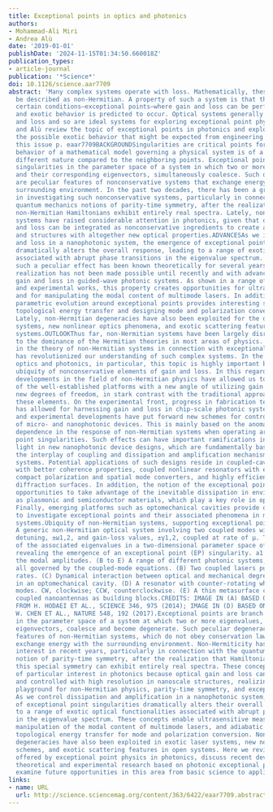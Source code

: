 ```yaml
---
title: Exceptional points in optics and photonics
authors:
- Mohammad-Ali Miri
- Andrea Alù
date: '2019-01-01'
publishDate: '2024-11-15T01:34:50.660018Z'
publication_types:
- article-journal
publication: '*Science*'
doi: 10.1126/science.aar7709
abstract: 'Many complex systems operate with loss. Mathematically, these systems can
  be described as non-Hermitian. A property of such a system is that there can exist
  certain conditions—exceptional points—where gain and loss can be perfectly balanced
  and exotic behavior is predicted to occur. Optical systems generally possess gain
  and loss and so are ideal systems for exploring exceptional point physics. Miri
  and Alù review the topic of exceptional points in photonics and explore some of
  the possible exotic behavior that might be expected from engineering such systems.Science,
  this issue p. eaar7709BACKGROUNDSingularities are critical points for which the
  behavior of a mathematical model governing a physical system is of a fundamentally
  different nature compared to the neighboring points. Exceptional points are spectral
  singularities in the parameter space of a system in which two or more eigenvalues,
  and their corresponding eigenvectors, simultaneously coalesce. Such degeneracies
  are peculiar features of nonconservative systems that exchange energy with their
  surrounding environment. In the past two decades, there has been a growing interest
  in investigating such nonconservative systems, particularly in connection with the
  quantum mechanics notions of parity-time symmetry, after the realization that some
  non-Hermitian Hamiltonians exhibit entirely real spectra. Lately, non-Hermitian
  systems have raised considerable attention in photonics, given that optical gain
  and loss can be integrated as nonconservative ingredients to create artificial materials
  and structures with altogether new optical properties.ADVANCESAs we introduce gain
  and loss in a nanophotonic system, the emergence of exceptional point singularities
  dramatically alters the overall response, leading to a range of exotic functionalities
  associated with abrupt phase transitions in the eigenvalue spectrum. Even though
  such a peculiar effect has been known theoretically for several years, its controllable
  realization has not been made possible until recently and with advances in exploiting
  gain and loss in guided-wave photonic systems. As shown in a range of recent theoretical
  and experimental works, this property creates opportunities for ultrasensitive measurements
  and for manipulating the modal content of multimode lasers. In addition, adiabatic
  parametric evolution around exceptional points provides interesting schemes for
  topological energy transfer and designing mode and polarization converters in photonics.
  Lately, non-Hermitian degeneracies have also been exploited for the design of laser
  systems, new nonlinear optics phenomena, and exotic scattering features in open
  systems.OUTLOOKThus far, non-Hermitian systems have been largely disregarded owing
  to the dominance of the Hermitian theories in most areas of physics. Recent advances
  in the theory of non-Hermitian systems in connection with exceptional point singularities
  has revolutionized our understanding of such complex systems. In the context of
  optics and photonics, in particular, this topic is highly important because of the
  ubiquity of nonconservative elements of gain and loss. In this regard, the theoretical
  developments in the field of non-Hermitian physics have allowed us to revisit some
  of the well-established platforms with a new angle of utilizing gain and loss as
  new degrees of freedom, in stark contrast with the traditional approach of avoiding
  these elements. On the experimental front, progress in fabrication technologies
  has allowed for harnessing gain and loss in chip-scale photonic systems. These theoretical
  and experimental developments have put forward new schemes for controlling the functionality
  of micro- and nanophotonic devices. This is mainly based on the anomalous parameter
  dependence in the response of non-Hermitian systems when operating around exceptional
  point singularities. Such effects can have important ramifications in controlling
  light in new nanophotonic device designs, which are fundamentally based on engineering
  the interplay of coupling and dissipation and amplification mechanisms in multimode
  systems. Potential applications of such designs reside in coupled-cavity laser sources
  with better coherence properties, coupled nonlinear resonators with engineered dispersion,
  compact polarization and spatial mode converters, and highly efficient reconfigurable
  diffraction surfaces. In addition, the notion of the exceptional point provides
  opportunities to take advantage of the inevitable dissipation in environments such
  as plasmonic and semiconductor materials, which play a key role in optoelectronics.
  Finally, emerging platforms such as optomechanical cavities provide opportunities
  to investigate exceptional points and their associated phenomena in multiphysics
  systems.Ubiquity of non-Hermitian systems, supporting exceptional points, in photonics.(A)
  A generic non-Hermitian optical system involving two coupled modes with different
  detuning, ±ω1,2, and gain-loss values, ±γ1,2, coupled at rate of μ. The real part
  of the associated eigenvalues in a two-dimensional parameter space of the system,
  revealing the emergence of an exceptional point (EP) singularity. a1 and a2 are
  the modal amplitudes. (B to E) A range of different photonic systems, which are
  all governed by the coupled-mode equations. (B) Two coupled lasers pumped at different
  rates. (C) Dynamical interaction between optical and mechanical degrees of freedom
  in an optomechanical cavity. (D) A resonator with counter-rotating whispering gallery
  modes. CW, clockwise; CCW, counterclockwise. (E) A thin metasurface composed of
  coupled nanoantennas as building blocks.CREDITS: IMAGE IN (A) BASED ON A CONCEPT
  FROM H. HODAEI ET AL., SCIENCE 346, 975 (2014); IMAGE IN (D) BASED ON CONCEPTS FROM
  W. CHEN ET AL., NATURE 548, 192 (2017).Exceptional points are branch point singularities
  in the parameter space of a system at which two or more eigenvalues, and their corresponding
  eigenvectors, coalesce and become degenerate. Such peculiar degeneracies are distinct
  features of non-Hermitian systems, which do not obey conservation laws because they
  exchange energy with the surrounding environment. Non-Hermiticity has been of great
  interest in recent years, particularly in connection with the quantum mechanical
  notion of parity-time symmetry, after the realization that Hamiltonians satisfying
  this special symmetry can exhibit entirely real spectra. These concepts have become
  of particular interest in photonics because optical gain and loss can be integrated
  and controlled with high resolution in nanoscale structures, realizing an ideal
  playground for non-Hermitian physics, parity-time symmetry, and exceptional points.
  As we control dissipation and amplification in a nanophotonic system, the emergence
  of exceptional point singularities dramatically alters their overall response, leading
  to a range of exotic optical functionalities associated with abrupt phase transitions
  in the eigenvalue spectrum. These concepts enable ultrasensitive measurements, superior
  manipulation of the modal content of multimode lasers, and adiabatic control of
  topological energy transfer for mode and polarization conversion. Non-Hermitian
  degeneracies have also been exploited in exotic laser systems, new nonlinear optics
  schemes, and exotic scattering features in open systems. Here we review the opportunities
  offered by exceptional point physics in photonics, discuss recent developments in
  theoretical and experimental research based on photonic exceptional points, and
  examine future opportunities in this area from basic science to applied technology.'
links:
- name: URL
  url: http://science.sciencemag.org/content/363/6422/eaar7709.abstract
---
```

